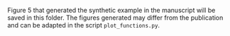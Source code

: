 Figure 5 that generated the synthetic example in the manuscript will be saved in this folder.
The figures generated may differ from the publication and can be adapted in the script `plot_functions.py`.
